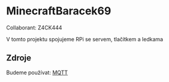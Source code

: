 # MinecraftBaracek69
Collaborant: Z4CK444

V tomto projektu spojujeme RPi se servem, tlačítkem a ledkama

## Zdroje

Budeme používat: [MQTT](https://www.eclipse.org/paho/index.php?page=clients/java/index.php)
